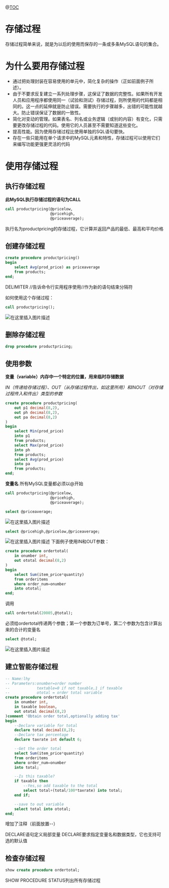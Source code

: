 ﻿@[TOC](目录)
# 存储过程
存储过程简单来说，就是为以后的使用而保存的一条或多条MySQL语句的集合。

# 为什么要用存储过程

 - 通过把处理封装在容易使用的单元中，简化复杂的操作（正如前面例子所述）。
 - 由于不要求反复建立一系列处理步骤，这保证了数据的完整性。如果所有开发人员和应用程序都使用同一（试验和测试）存储过程，则所使用的代码都是相同的。这一点的延伸就是防止错误。需要执行的步骤越多，出错的可能性就越大。防止错误保证了数据的一致性。
 - 简化对变动的管理。如果表名、列名或业务逻辑（或别的内容）有变化，只需要更改存储过程的代码。使用它的人员甚至不需要知道这些变化。
 - 提高性能。因为使用存储过程比使用单独的SQL语句要快。
 - 存在一些只能用在单个请求中的MySQL元素和特性，存储过程可以使用它们来编写功能更强更灵活的代码

# 使用存储过程
## 执行存储过程
**此MySQL执行存储过程的语句为CALL**

```sql
call productpricing(@pricelow,
					@pricehigh,
					@priceaverage);
```
执行名为productpricing的存储过程，它计算并返回产品的最低、最高和平均价格
## 创建存储过程

```sql
create procedure productpricing()
begin
	select Avg(prod_price) as priceaverage
	from products;
end;
```
DELIMITER //告诉命令行实用程序使用//作为新的语句结束分隔符

如何使用这个存储过程：

```sql
call productpricing();
```

![在这里插入图片描述](https://img-blog.csdnimg.cn/aced969bb21f4f4d8773cea99b5da001.png)
## 删除存储过程

```sql
drop procedure productpricing;
```
## 使用参数
**变量（variable）内存中一个特定的位置，用来临时存储数据**

*IN（传递给存储过程）、OUT（从存储过程传出，如这里所用）和INOUT（对存储过程传入和传出）类型的参数*

```sql
create procedure productpricing(
	out p1 decimal(8,2),
	out ph decimal(8,2),
	out pa decimal(8,2)
)
begin
	select Min(prod_price)
	into p1
	from products;
	select Max(prod_price)
	into ph
	from products;
	select Avg(prod_price)
	into pa
	from products;
end;
```
**变量名** 所有MySQL变量都必须以@开始

```sql
call productpricing(@pricelow,
					@pricehigh,
					@priceaverage);
```

```sql
select @priceaverage;
```
![在这里插入图片描述](https://img-blog.csdnimg.cn/31a6de1615734af186d072a7bbfefc06.png)

```sql
select @pricehigh,@pricelow,@priceaverage;
```
![在这里插入图片描述](https://img-blog.csdnimg.cn/4466eed71115473092e5110460b04285.png)
下面例子使用IN和OUT参数：

```sql
create procedure ordertotal(
	in onumber int,
	out ototal decimal(8,2)
)
begin
	select Sum(item_price*quantity)
	from orderitems
	where order_num=onumber
	into ototal;
end;
```
调用

```sql
call ordertotal(20005,@total);
```
必须给ordertotal传递两个参数；第一个参数为订单号，第二个参数为包含计算出来的合计的变量名

```sql
select @total;
```
![在这里插入图片描述](https://img-blog.csdnimg.cn/85f84eab648641bfb01112839125daeb.png)
## 建立智能存储过程

```sql
-- Name:lhy
-- Parameters:onumber=order number
--            textable=0 if not taxable,1 if texable
--            ototal = order total variable
create procedure ordertotal(
	in onumber int,
	in taxable boolean,
	out ototal decimal(8,2)
)comment 'Obtain order total,optionally adding tax'
begin
	--Declare variable for total
	declare total decimal(8,2);
	--Declare tax percentage
	declare taxrate int default 6;

	--Get the order total
	select Sum(item_price*quantity)
	from orderitems
	where order_num=onumber
	into total;

	--Is this taxable?
	if taxable then
		--Yes,so add taxable to the total
		select total+(total/100*taxrate) into total;
	end if;

	--save to out variable
	select total into ototal;
end;
```

增加了注释（前面放置--）

DECLARE语句定义局部变量
DECLARE要求指定变量名和数据类型，它也支持可选的默认值


## 检查存储过程

```sql
show create procedure ordertotal;
```

SHOW PROCEDURE STATUS列出所有存储过程




